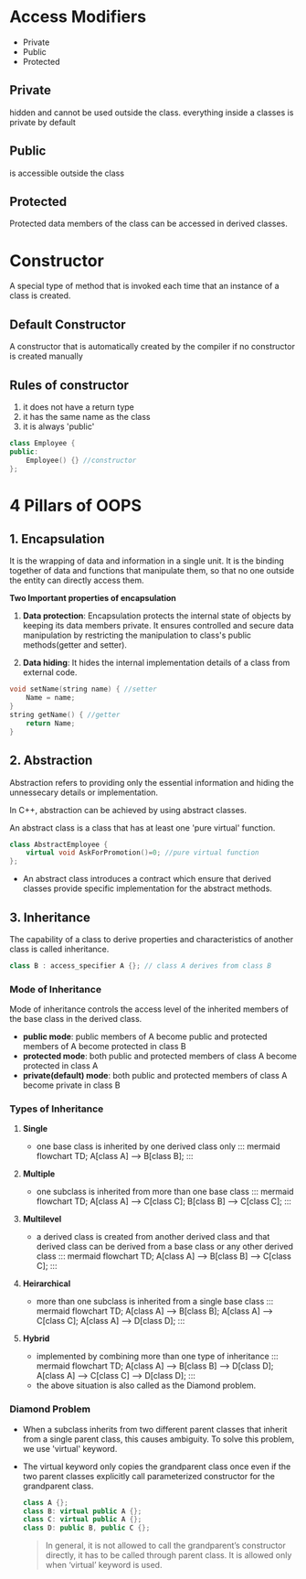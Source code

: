 # Access Modifiers

- Private
- Public
- Protected

## Private
hidden and cannot be used outside the class. everything inside a classes is private by default

## Public
is accessible outside the class

## Protected
Protected data members of the class can be accessed in derived classes.


# Constructor

A special type of method that is invoked  each time that an instance of a class is created.

## Default Constructor
A constructor that is automatically created by the compiler if no constructor is created manually

## Rules of constructor
1. it does not have a return type
2. it has the same name as the class 
3. it is always 'public'

``` cpp
class Employee {
public:
    Employee() {} //constructor
};
```

# 4 Pillars of OOPS
## 1. Encapsulation
It is the wrapping of data and information in a single unit.
It is the binding together of data and functions that manipulate them, so that no one outside the entity can directly access them.

**Two Important properties of encapsulation**
1. **Data protection**: Encapsulation protects the internal state of objects by keeping its data members private. It ensures controlled and secure data manipulation by restricting the manipulation to class's public methods(getter and setter).

2. **Data hiding**: It hides the internal implementation details of a class from external code.

``` cpp
void setName(string name) { //setter
    Name = name;
}
string getName() { //getter
    return Name;
}
```

## 2. Abstraction
Abstraction refers to providing only the essential information and hiding the unnessecary details or implementation.

In C++, abstraction can be achieved by using abstract classes.

An abstract class is a class that has at least one 'pure virtual' function.

``` cpp
class AbstractEmployee {
    virtual void AskForPromotion()=0; //pure virtual function
};
```

- An abstract class introduces a contract which ensure that derived classes provide specific implementation for the abstract methods.

## 3. Inheritance
The capability of a class to derive properties and characteristics of another class is called inheritance.
``` cpp
class B : access_specifier A {}; // class A derives from class B
```

### Mode of Inheritance
Mode of inheritance controls the access level of the inherited members of the base class in the derived class.
- **public mode**: public members of A become public and protected members of A become protected in class B
- **protected mode**: both public and protected members of class A become protected in class A 
- **private(default) mode**: both public and protected members of class A become private in class B

### Types of Inheritance

1. **Single**
    - one base class is inherited by one derived class only
        ::: mermaid
        flowchart TD;
            A[class A] --> B[class B];
        :::

2. **Multiple**
    - one subclass is inherited from more than one base class
        ::: mermaid
        flowchart TD;
            A[class A] --> C[class C];
            B[class B] --> C[class C];
        :::

3. **Multilevel**
    - a derived class is created from another derived class and that derived class can be derived from a base class or any other derived class
        ::: mermaid
        flowchart TD;
            A[class A] --> B[class B] --> C[class C];
        :::

4. **Heirarchical**
    - more than one subclass is inherited from a single base class
        ::: mermaid
        flowchart TD;
            A[class A] --> B[class B];
            A[class A] --> C[class C];
            A[class A] --> D[class D];
        :::

5. **Hybrid**
    - implemented by combining more than one type of inheritance
        ::: mermaid
        flowchart TD;
            A[class A] --> B[class B] --> D[class D];
            A[class A] --> C[class C] --> D[class D];
        :::
    - the above situation is also called as the Diamond problem.

### Diamond Problem
- When a subclass inherits from two different parent classes that inherit from a single parent class, this causes ambiguity. To solve this problem, we use 'virtual' keyword.
- The virtual keyword only copies the grandparent class once even if the two parent classes explicitly call parameterized constructor for the grandparent class.

    ``` cpp
    class A {};
    class B: virtual public A {};
    class C: virtual public A {};
    class D: public B, public C {};
    ```

    > In general, it is not allowed to call the grandparent’s constructor directly, it has to be called through parent class. It is allowed only when ‘virtual’ keyword is used.